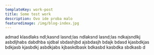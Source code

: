 ```yaml
---
templateKey: work-post
title: Some test work
description: Ovo ide proba malo
featuredimage: /img/blog-index.jpg
---
```

a﻿dmad klasdlaks ndl;kasnd lasnd;las ndlaksnd lasnd;las ndkajsndlkj asbdljhabs dabdhba sjdbal sbdashjbd ajsbdasjh bdajk bdasd kjasbdkjas bdkjasb kjasbdkj asbdkjabs kjbaskdbask bdkasbd kasbdka sbdkasb d